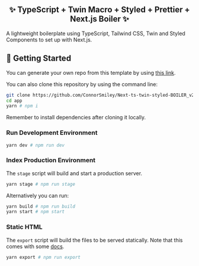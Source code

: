 <h2 align="center">
  ✨ TypeScript + Twin Macro + Styled + Prettier + Next.js Boiler ✨
</h2>

A lightweight boilerplate using TypeScript, Tailwind CSS, Twin and Styled Components to set up with Next.js.

## 🔧 Getting Started

You can generate your own repo from this template by using [this link](https://github.com/ConnorSmiley/Next-TailwindCSS-TwinMicro-TS-Boiler.git).

You can also clone this repository by using the command line:

```bash
git clone https://github.com/ConnorSmiley/Next-ts-twin-styled-BOILER_v2.git app
cd app
yarn # npm i
```

Remember to install dependencies after cloning it locally.

### Run Development Environment

```bash
yarn dev # npm run dev
```

### Index Production Environment

The `stage` script will build and start a production server.

```bash
yarn stage # npm run stage
```

Alternatively you can run:

```bash
yarn build # npm run build
yarn start # npm start
```

### Static HTML

The `export` script will build the files to be served statically. Note that this comes with some [docs](https://nextjs.org/docs/advanced-features/static-html-export).

```bash
yarn export # npm run export
```
